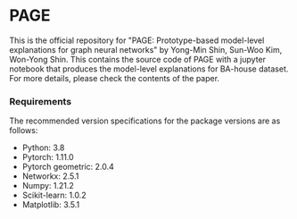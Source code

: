 # PAGE

This is the official repository for "PAGE: Prototype-based model-level explanations for graph neural networks" by Yong-Min Shin, Sun-Woo Kim, Won-Yong Shin. This contains the source code of PAGE with a jupyter notebook that produces the model-level explanations for BA-house dataset. For more details, please check the contents of the paper.

### Requirements
The recommended version specifications for the package versions are as follows:

- Python: 3.8
- Pytorch: 1.11.0
- Pytorch geometric: 2.0.4
- Networkx: 2.5.1
- Numpy: 1.21.2
- Scikit-learn: 1.0.2
- Matplotlib: 3.5.1